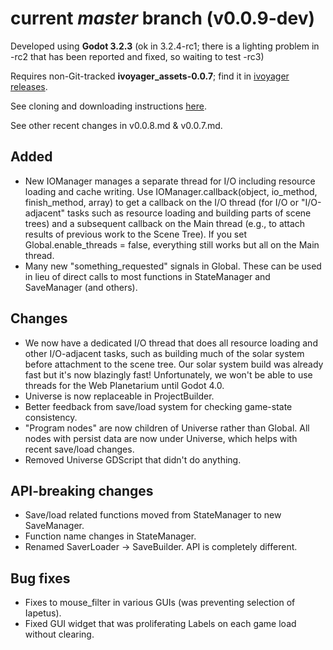 # current _master_ branch (v0.0.9-dev)
Developed using **Godot 3.2.3** (ok in 3.2.4-rc1; there is a lighting problem in -rc2 that has been reported and fixed, so waiting to test -rc3)

Requires non-Git-tracked **ivoyager_assets-0.0.7**; find it in [ivoyager releases](https://github.com/ivoyager/ivoyager/releases).

See cloning and downloading instructions [here](https://ivoyager.dev/download/). 

See other recent changes in v0.0.8.md & v0.0.7.md.

## Added
* New IOManager manages a separate thread for I/O including resource loading and cache writing. Use IOManager.callback(object, io_method, finish_method, array) to get a callback on the I/O thread (for I/O or "I/O-adjacent" tasks such as resource loading and building parts of scene trees) and a subsequent callback on the Main thread (e.g., to attach results of previous work to the Scene Tree). If you set Global.enable_threads = false, everything still works but all on the Main thread.
* Many new "something_requested" signals in Global. These can be used in lieu of direct calls to most functions in StateManager and SaveManager (and others). 

## Changes
* We now have a dedicated I/O thread that does all resource loading and other I/O-adjacent tasks, such as building much of the solar system before attachment to the scene tree. Our solar system build was already fast but it's now blazingly fast! Unfortunately, we won't be able to use threads for the Web Planetarium until Godot 4.0.
* Universe is now replaceable in ProjectBuilder.
* Better feedback from save/load system for checking game-state consistency.
* "Program nodes" are now children of Universe rather than Global. All nodes with persist data are now under Universe, which helps with recent save/load changes.
* Removed Universe GDScript that didn't do anything.

## API-breaking changes
* Save/load related functions moved from StateManager to new SaveManager.
* Function name changes in StateManager.
* Renamed SaverLoader -> SaveBuilder. API is completely different.

## Bug fixes
* Fixes to mouse_filter in various GUIs (was preventing selection of Iapetus).
* Fixed GUI widget that was proliferating Labels on each game load without clearing.
